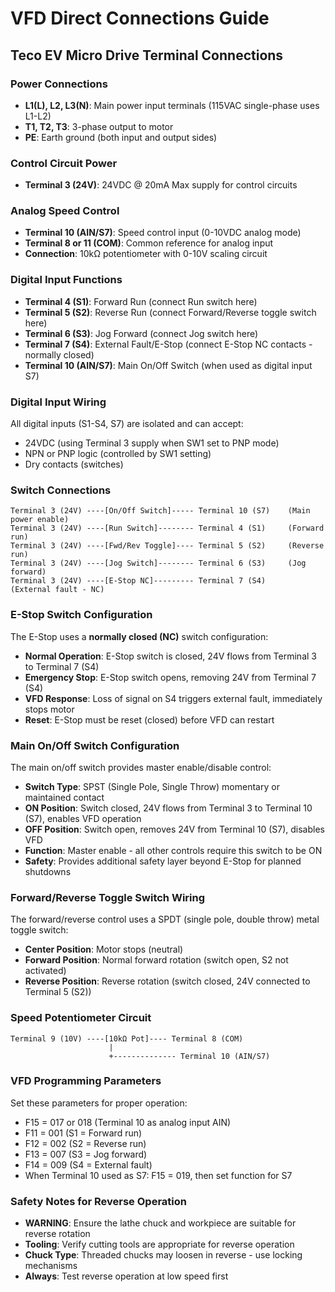 # VFD Direct Connections Guide

## Teco EV Micro Drive Terminal Connections

### Power Connections
- **L1(L), L2, L3(N)**: Main power input terminals (115VAC single-phase uses L1-L2)
- **T1, T2, T3**: 3-phase output to motor
- **PE**: Earth ground (both input and output sides)

### Control Circuit Power
- **Terminal 3 (24V)**: 24VDC @ 20mA Max supply for control circuits

### Analog Speed Control
- **Terminal 10 (AIN/S7)**: Speed control input (0-10VDC analog mode)
- **Terminal 8 or 11 (COM)**: Common reference for analog input
- **Connection**: 10kΩ potentiometer with 0-10V scaling circuit

### Digital Input Functions
- **Terminal 4 (S1)**: Forward Run (connect Run switch here)
- **Terminal 5 (S2)**: Reverse Run (connect Forward/Reverse toggle switch here)
- **Terminal 6 (S3)**: Jog Forward (connect Jog switch here)
- **Terminal 7 (S4)**: External Fault/E-Stop (connect E-Stop NC contacts - normally closed)
- **Terminal 10 (AIN/S7)**: Main On/Off Switch (when used as digital input S7)

### Digital Input Wiring
All digital inputs (S1-S4, S7) are isolated and can accept:
- 24VDC (using Terminal 3 supply when SW1 set to PNP mode)
- NPN or PNP logic (controlled by SW1 setting)
- Dry contacts (switches)

### Switch Connections
```
Terminal 3 (24V) ----[On/Off Switch]----- Terminal 10 (S7)    (Main power enable)
Terminal 3 (24V) ----[Run Switch]-------- Terminal 4 (S1)     (Forward run)
Terminal 3 (24V) ----[Fwd/Rev Toggle]---- Terminal 5 (S2)     (Reverse run)
Terminal 3 (24V) ----[Jog Switch]-------- Terminal 6 (S3)     (Jog forward)
Terminal 3 (24V) ----[E-Stop NC]--------- Terminal 7 (S4)     (External fault - NC)
```

### E-Stop Switch Configuration
The E-Stop uses a **normally closed (NC)** switch configuration:
- **Normal Operation**: E-Stop switch is closed, 24V flows from Terminal 3 to Terminal 7 (S4)
- **Emergency Stop**: E-Stop switch opens, removing 24V from Terminal 7 (S4)
- **VFD Response**: Loss of signal on S4 triggers external fault, immediately stops motor
- **Reset**: E-Stop must be reset (closed) before VFD can restart

### Main On/Off Switch Configuration
The main on/off switch provides master enable/disable control:
- **Switch Type**: SPST (Single Pole, Single Throw) momentary or maintained contact
- **ON Position**: Switch closed, 24V flows from Terminal 3 to Terminal 10 (S7), enables VFD operation
- **OFF Position**: Switch open, removes 24V from Terminal 10 (S7), disables VFD
- **Function**: Master enable - all other controls require this switch to be ON
- **Safety**: Provides additional safety layer beyond E-Stop for planned shutdowns

### Forward/Reverse Toggle Switch Wiring
The forward/reverse control uses a SPDT (single pole, double throw) metal toggle switch:
- **Center Position**: Motor stops (neutral)
- **Forward Position**: Normal forward rotation (switch open, S2 not activated)
- **Reverse Position**: Reverse rotation (switch closed, 24V connected to Terminal 5 (S2))

### Speed Potentiometer Circuit
```
Terminal 9 (10V) ----[10kΩ Pot]---- Terminal 8 (COM)
                      |
                      +-------------- Terminal 10 (AIN/S7)
```

### VFD Programming Parameters
Set these parameters for proper operation:
- F15 = 017 or 018 (Terminal 10 as analog input AIN)
- F11 = 001 (S1 = Forward run)
- F12 = 002 (S2 = Reverse run) 
- F13 = 007 (S3 = Jog forward)
- F14 = 009 (S4 = External fault)
- When Terminal 10 used as S7: F15 = 019, then set function for S7

### Safety Notes for Reverse Operation
- **WARNING**: Ensure the lathe chuck and workpiece are suitable for reverse rotation
- **Tooling**: Verify cutting tools are appropriate for reverse operation
- **Chuck Type**: Threaded chucks may loosen in reverse - use locking mechanisms
- **Always**: Test reverse operation at low speed first